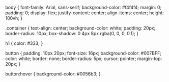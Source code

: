 body {
    font-family: Arial, sans-serif;
    background-color: #f4f4f4;
    margin: 0;
    padding: 0;
    display: flex;
    justify-content: center;
    align-items: center;
    height: 100vh;
}

.container {
    text-align: center;
    background-color: white;
    padding: 20px;
    border-radius: 10px;
    box-shadow: 0 4px 8px rgba(0, 0, 0, 0.1);
}

h1 {
    color: #333;
}

button {
    padding: 10px 20px;
    font-size: 16px;
    background-color: #007BFF;
    color: white;
    border: none;
    border-radius: 5px;
    cursor: pointer;
    margin-top: 20px;
}

button:hover {
    background-color: #0056b3;
}
